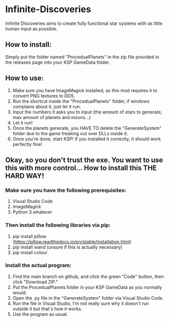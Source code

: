 # Infinite-Discoveries
Infinite Discoveries aims to create fully functional star systems with as little human input as possible.

## How to install:
Simply put the folder named "ProcedualPlanets" in the zip file provided in the releases page into your KSP GameData folder.

## How to use:
1. Make sure you have ImageMagick installed, as this mod requires it to convert PNG textures to DDS.
2. Run the shortcut inside the "ProcedualPlanets" folder, if windows complains about it, just let it run.
3. Input the numbers it asks you to input (the amount of stars to generate, max amount of planets and moons...)
3. Let it run!
4. Once the planets generate, you HAVE TO delete the "GenerateSystem" folder due to the game freaking out over DLLs inside it.
5. Once you're done, start KSP! If you installed it correctly, it should work perfectly fine!


## Okay, so you don't trust the exe. You want to use this with more control... How to install this THE HARD WAY!

### Make sure you have the following prerequisites:
1. Visual Studio Code
2. ImageMagick
3. Python 3.whatever

### Then install the following libraries via pip:
1. pip install pillow (https://pillow.readthedocs.io/en/stable/installation.html)
2. pip install wand (unsure if this is actually necessary)
3. pip install colour

### Install the actual program:
1. Find the main branch on github, and click the green "Code" button, then click "Download ZIP."
2. Put the ProcedualPlanets folder in your KSP GameData as you normally would.
3. Open the .py file in the "GenerateSystem" folder via Visual Studio Code.
4. Run the file in Visual Studio, I'm not really sure why it doesn't run outside it but that's how it works.
5. Use the program as usual.

